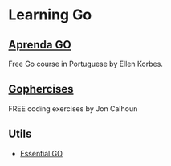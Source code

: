 # Learning Go

## [Aprenda GO](http://aprendago.com/)

Free Go course in Portuguese by Ellen Korbes. 

## [Gophercises](https://gophercises.com/) 

FREE coding exercises by Jon Calhoun



## Utils

- [Essential GO](https://essential-go.programming-books.io/)

